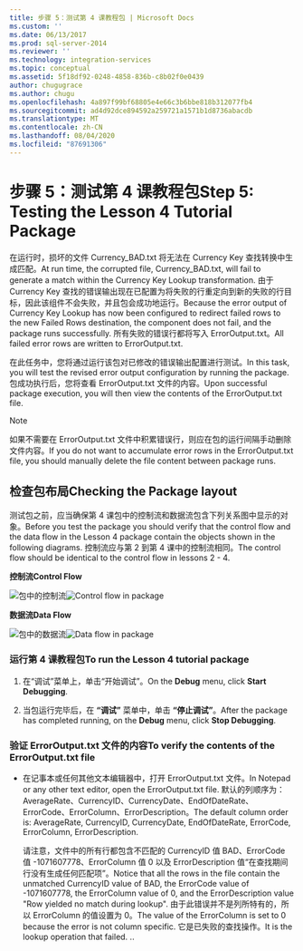 ```yaml
---
title: 步骤 5：测试第 4 课教程包 | Microsoft Docs
ms.custom: ''
ms.date: 06/13/2017
ms.prod: sql-server-2014
ms.reviewer: ''
ms.technology: integration-services
ms.topic: conceptual
ms.assetid: 5f18df92-0248-4858-836b-c8b02f0e0439
author: chugugrace
ms.author: chugu
ms.openlocfilehash: 4a897f99bf68805e4e66c3b6bbe818b312077fb4
ms.sourcegitcommit: ad4d92dce894592a259721a1571b1d8736abacdb
ms.translationtype: MT
ms.contentlocale: zh-CN
ms.lasthandoff: 08/04/2020
ms.locfileid: "87691306"
---
```

# <a name="step-5-testing-the-lesson-4-tutorial-package"></a><span data-ttu-id="e59e3-102">步骤 5：测试第 4 课教程包</span><span class="sxs-lookup"><span data-stu-id="e59e3-102">Step 5: Testing the Lesson 4 Tutorial Package</span></span>
  <span data-ttu-id="e59e3-103">在运行时，损坏的文件 Currency_BAD.txt 将无法在 Currency Key 查找转换中生成匹配。</span><span class="sxs-lookup"><span data-stu-id="e59e3-103">At run time, the corrupted file, Currency_BAD.txt, will fail to generate a match within the Currency Key Lookup transformation.</span></span> <span data-ttu-id="e59e3-104">由于 Currency Key 查找的错误输出现在已配置为将失败的行重定向到新的失败的行目标，因此该组件不会失败，并且包会成功地运行。</span><span class="sxs-lookup"><span data-stu-id="e59e3-104">Because the error output of Currency Key Lookup has now been configured to redirect failed rows to the new Failed Rows destination, the component does not fail, and the package runs successfully.</span></span> <span data-ttu-id="e59e3-105">所有失败的错误行都将写入 ErrorOutput.txt。</span><span class="sxs-lookup"><span data-stu-id="e59e3-105">All failed error rows are written to ErrorOutput.txt.</span></span>  
  
 <span data-ttu-id="e59e3-106">在此任务中，您将通过运行该包对已修改的错误输出配置进行测试。</span><span class="sxs-lookup"><span data-stu-id="e59e3-106">In this task, you will test the revised error output configuration by running the package.</span></span> <span data-ttu-id="e59e3-107">包成功执行后，您将查看 ErrorOutput.txt 文件的内容。</span><span class="sxs-lookup"><span data-stu-id="e59e3-107">Upon successful package execution, you will then view the contents of the ErrorOutput.txt file.</span></span>  
  
> [!NOTE]  
>  <span data-ttu-id="e59e3-108">如果不需要在 ErrorOutput.txt 文件中积累错误行，则应在包的运行间隔手动删除文件内容。</span><span class="sxs-lookup"><span data-stu-id="e59e3-108">If you do not want to accumulate error rows in the ErrorOutput.txt file, you should manually delete the file content between package runs.</span></span>  
  
## <a name="checking-the-package-layout"></a><span data-ttu-id="e59e3-109">检查包布局</span><span class="sxs-lookup"><span data-stu-id="e59e3-109">Checking the Package layout</span></span>  
 <span data-ttu-id="e59e3-110">测试包之前，应当确保第 4 课包中的控制流和数据流包含下列关系图中显示的对象。</span><span class="sxs-lookup"><span data-stu-id="e59e3-110">Before you test the package you should verify that the control flow and the data flow in the Lesson 4 package contain the objects shown in the following diagrams.</span></span> <span data-ttu-id="e59e3-111">控制流应与第 2 到第 4 课中的控制流相同。</span><span class="sxs-lookup"><span data-stu-id="e59e3-111">The control flow should be identical to the control flow in lessons 2 - 4.</span></span>  
  
 <span data-ttu-id="e59e3-112">**控制流**</span><span class="sxs-lookup"><span data-stu-id="e59e3-112">**Control Flow**</span></span>  
  
 <span data-ttu-id="e59e3-113">![包中的控制流](../../2014/tutorials/media/task4lesson2control.gif "包中的控制流")</span><span class="sxs-lookup"><span data-stu-id="e59e3-113">![Control flow in package](../../2014/tutorials/media/task4lesson2control.gif "Control flow in package")</span></span>  
  
 <span data-ttu-id="e59e3-114">**数据流**</span><span class="sxs-lookup"><span data-stu-id="e59e3-114">**Data Flow**</span></span>  
  
 <span data-ttu-id="e59e3-115">![包中的数据流](../../2014/tutorials/media/task5lesson5data.gif "包中的数据流")</span><span class="sxs-lookup"><span data-stu-id="e59e3-115">![Data flow in package](../../2014/tutorials/media/task5lesson5data.gif "Data flow in package")</span></span>  
  
### <a name="to-run-the-lesson-4-tutorial-package"></a><span data-ttu-id="e59e3-116">运行第 4 课教程包</span><span class="sxs-lookup"><span data-stu-id="e59e3-116">To run the Lesson 4 tutorial package</span></span>  
  
1.  <span data-ttu-id="e59e3-117">在“调试”菜单上，单击“开始调试”。</span><span class="sxs-lookup"><span data-stu-id="e59e3-117">On the **Debug** menu, click **Start Debugging**.</span></span>  
  
2.  <span data-ttu-id="e59e3-118">当包运行完毕后，在 **“调试”** 菜单中，单击 **“停止调试”**。</span><span class="sxs-lookup"><span data-stu-id="e59e3-118">After the package has completed running, on the **Debug** menu, click **Stop Debugging**.</span></span>  
  
### <a name="to-verify-the-contents-of-the-erroroutputtxt-file"></a><span data-ttu-id="e59e3-119">验证 ErrorOutput.txt 文件的内容</span><span class="sxs-lookup"><span data-stu-id="e59e3-119">To verify the contents of the ErrorOutput.txt file</span></span>  
  
-   <span data-ttu-id="e59e3-120">在记事本或任何其他文本编辑器中，打开 ErrorOutput.txt 文件。</span><span class="sxs-lookup"><span data-stu-id="e59e3-120">In Notepad or any other text editor, open the ErrorOutput.txt file.</span></span> <span data-ttu-id="e59e3-121">默认的列顺序为：AverageRate、CurrencyID、CurrencyDate、EndOfDateRate、ErrorCode、ErrorColumn、ErrorDescription。</span><span class="sxs-lookup"><span data-stu-id="e59e3-121">The default column order is: AverageRate, CurrencyID, CurrencyDate, EndOfDateRate, ErrorCode, ErrorColumn, ErrorDescription.</span></span>  
  
     <span data-ttu-id="e59e3-122">请注意，文件中的所有行都包含不匹配的 CurrencyID 值 BAD、ErrorCode 值 -1071607778、ErrorColumn 值 0 以及 ErrorDescription 值“在查找期间行没有生成任何匹配项”。</span><span class="sxs-lookup"><span data-stu-id="e59e3-122">Notice that all the rows in the file contain the unmatched CurrencyID value of BAD, the ErrorCode value of -1071607778, the ErrorColumn value of 0, and the ErrorDescription value "Row yielded no match during lookup".</span></span> <span data-ttu-id="e59e3-123">由于此错误并不是列所特有的，所以 ErrorColumn 的值设置为 0。</span><span class="sxs-lookup"><span data-stu-id="e59e3-123">The value of the ErrorColumn is set to 0 because the error is not column specific.</span></span> <span data-ttu-id="e59e3-124">它是已失败的查找操作。</span><span class="sxs-lookup"><span data-stu-id="e59e3-124">It is the lookup operation that failed.</span></span> <span data-ttu-id="e59e3-125">.</span><span class="sxs-lookup"><span data-stu-id="e59e3-125">.</span></span>  
  
  
